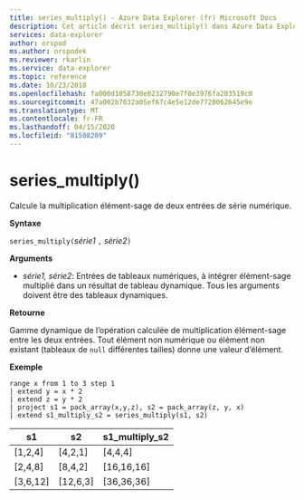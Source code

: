```yaml
---
title: series_multiply() - Azure Data Explorer (fr) Microsoft Docs
description: Cet article décrit series_multiply() dans Azure Data Explorer.
services: data-explorer
author: orspod
ms.author: orspodek
ms.reviewer: rkarlin
ms.service: data-explorer
ms.topic: reference
ms.date: 10/23/2018
ms.openlocfilehash: fa000d1058730e0232790e7f0e3976fa203519c0
ms.sourcegitcommit: 47a002b7032a05ef67c4e5e12de7720062645e9e
ms.translationtype: MT
ms.contentlocale: fr-FR
ms.lasthandoff: 04/15/2020
ms.locfileid: "81508209"
---
```

# <a name="series_multiply"></a>series_multiply()

Calcule la multiplication élément-sage de deux entrées de série numérique.

**Syntaxe**

`series_multiply(`*série1* `,` *série2*`)`

**Arguments**

* *série1, série2*: Entrées de tableaux numériques, à intégrer élément-sage multiplié dans un résultat de tableau dynamique. Tous les arguments doivent être des tableaux dynamiques. 

**Retourne**

Gamme dynamique de l’opération calculée de multiplication élément-sage entre les deux entrées. Tout élément non numérique ou élément non existant (tableaux de `null` différentes tailles) donne une valeur d’élément.

**Exemple**

```kusto
range x from 1 to 3 step 1
| extend y = x * 2
| extend z = y * 2
| project s1 = pack_array(x,y,z), s2 = pack_array(z, y, x)
| extend s1_multiply_s2 = series_multiply(s1, s2)
```

|s1         |s2|        s1_multiply_s2|
|---|---|---|
|[1,2,4]    |[4,2,1]|   [4,4,4]|
|[2,4,8]    |[8,4,2]|   [16,16,16]|
|[3,6,12]   |[12,6,3]|  [36,36,36]|